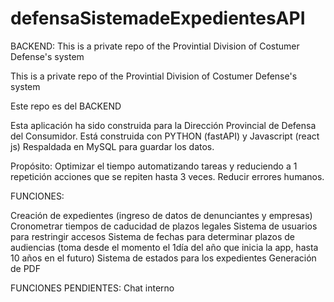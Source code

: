 # defensaSistemadeExpedientesAPI
BACKEND: This is a private repo of the Provintial Division of Costumer Defense's system

This is a private repo of the Provintial Division of Costumer Defense's system

Este repo es del BACKEND

Esta aplicación ha sido construida para la Dirección Provincial de Defensa del Consumidor. Está construida con PYTHON (fastAPI) y Javascript (react js) Respaldada en MySQL para guardar los datos.

Propósito: Optimizar el tiempo automatizando tareas y reduciendo a 1 repetición acciones que se repiten hasta 3 veces. Reducir errores humanos.

FUNCIONES:

Creación de expedientes (ingreso de datos de denunciantes y empresas) Cronometrar tiempos de caducidad de plazos legales Sistema de usuarios para restringir accesos Sistema de fechas para determinar plazos de audiencias (toma desde el momento el 1día del año que inicia la app, hasta 10 años en el futuro) Sistema de estados para los expedientes Generación de PDF

FUNCIONES PENDIENTES: Chat interno
